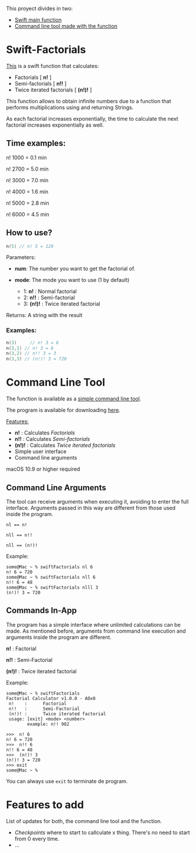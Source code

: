 This proyect divides in two:

- [Swift main function](https://github.com/AOx0/Swift-Factorials#swift-factorials)
- [Command line tool made with the function](https://github.com/AOx0/Swift-Factorials#command-line-tool)



# Swift-Factorials

[This](https://github.com/AOx0/Swift-Factorials/blob/master/swiftFactorials.swift) is a swift function that calculates:

- Factorials [ **n!** ]
- Semi-factorials [ **n!!** ]
- Twice iterated factorials [ **(n!)!** ]

This function allows to obtain infinite numbers due to a function that performs multiplications using and returning Strings.



As each factorial increases exponentially, the time to calculate the next factorial increases exponentially as well.

## Time examples:

n! 1000 = 0.1 min

n! 2700 = 5.0 min

n! 3000 = 7.0 min

n! 4000 = 1.6 min

n! 5000 = 2.8 min

n! 6000 = 4.5 min



## How to use?

```swift
n(5) // n! 5 = 120
```

Parameters:

- **num**: The number you want to get the factorial of.

- **mode**: The mode you want to use (1 by default)
  - 1: **n!**  :  Normal factorial
  - 2: **n!!**  :  Semi-factorial
  - 3: **(n!)!**  :  Twice iterated factorial

Returns: A string with the result

### Examples:

```swift
n(3) 	 // n! 3 = 6
n(3,1) // n! 3 = 6
n(3,2) // n!! 3 = 3
n(3,3) // (n!)! 3 = 720
```

# Command Line Tool

The function is available as a [simple command line tool](https://github.com/AOx0/Swift-Factorials/tree/master/Command%20Line%20Proyect). 

The program is available for downloading [here](https://github.com/AOx0/Swift-Factorials/releases/tag/v1.0.0).

<u>Features:</u>

   - **n!** : Calculates *Factorials*
   - **n!!** : Calculates *Semi-factorials*
   - **(n!)!** : Calculates *Twice iterated factorials*
   - Simple user interface
   - Command line arguments

macOS 10.9 or higher required

## Command Line Arguments

The tool can receive arguments when executing it, avoiding to enter the full interface. Arguments passed in this way are different from those used inside the program.

```
nl == n!

nll == n!!

nll == (n!)!
```

Example:

```
some@Mac ~ % swiftFactorials nl 6
n! 6 = 720
some@Mac ~ % swiftFactorials nll 6
n!! 6 = 48
some@Mac ~ % swiftFactorials nlll 3
(n!)! 3 = 720
```

## Commands In-App

The program has a simple interface where unlimited calculations can be made. As mentioned before, arguments from command line execution and arguments inside the program are different.

 **n!** : Factorial

 **n!!** : Semi-Factorial

 **(n!)!** : Twice iterated factorial 

Example:

```
some@Mac ~ % swiftFactorials
Factorial Calculator v1.0.0 - AOx0
 n!    :      Factorial
 n!!   :      Semi-Factorial
 (n!)! :      Twice iterated factorial 
 usage: [exit] <mode> <number>
        example: n!! 982

>>>  n! 6
n! 6 = 720
>>>  n!! 6
n!! 6 = 48
>>>  (n!)! 3
(n!)! 3 = 720
>>> exit
some@Mac ~ %
```

You can always use `exit` to terminate de program.



# Features to add

List of updates for both, the command line tool and the function.

- *Checkpoints* where to start to callculate x thing. There's no need to start from 0 every time.
- ...
